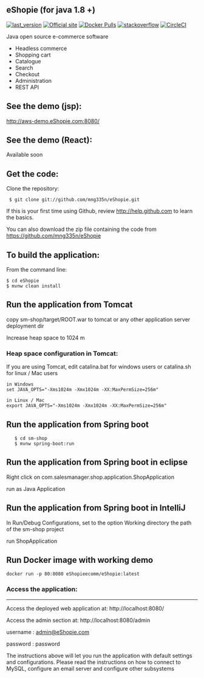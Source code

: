 eShopie (for java 1.8 +)
-------------------

[![last_version](https://img.shields.io/badge/last_version-v1.0.1-blue.svg?style=flat)](https://github.com/mng335n/eShopie/tree/1.0.1)
[![Official site](https://img.shields.io/website-up-down-green-red/https/shields.io.svg?label=official%20site)](http://www.eShopie.com/)
[![Docker Pulls](https://img.shields.io/docker/pulls/eShopieecomm/eShopie.svg)](https://hub.docker.com/r/mng335n/eShopie)
[![stackoverflow](https://img.shields.io/badge/eShopie-stackoverflow-orange.svg?style=flat)](http://stackoverflow.com/questions/tagged/mng335n)
[![CircleCI](https://circleci.com/gh/eShopie-ecommerce/eShopie.svg?style=svg)](https://circleci.com/gh/mng335n/eShopie)


Java open source e-commerce software

- Headless commerce
- Shopping cart
- Catalogue
- Search
- Checkout
- Administration
- REST API

See the demo (jsp):
-------------------
http://aws-demo.eShopie.com:8080/

See the demo (React):
-------------------
Available soon


Get the code:
-------------------
Clone the repository:
     
	 $ git clone git://github.com/mng335n/eShopie.git

If this is your first time using Github, review http://help.github.com to learn the basics.

You can also download the zip file containing the code from https://github.com/mng335n/eShopie 

To build the application:
-------------------	
From the command line:

	$ cd eShopie
	$ mvnw clean install
	

Run the application from Tomcat 
-------------------
copy sm-shop/target/ROOT.war to tomcat or any other application server deployment dir

Increase heap space to 1024 m

### Heap space configuration in Tomcat:


If you are using Tomcat, edit catalina.bat for windows users or catalina.sh for linux / Mac users

	in Windows
	set JAVA_OPTS="-Xms1024m -Xmx1024m -XX:MaxPermSize=256m" 
	
	in Linux / Mac
	export JAVA_OPTS="-Xms1024m -Xmx1024m -XX:MaxPermSize=256m" 

Run the application from Spring boot 
-------------------

       $ cd sm-shop
       $ mvnw spring-boot:run

Run the application from Spring boot in eclipse
-------------------

Right click on com.salesmanager.shop.application.ShopApplication

run as Java Application

Run the application from Spring boot in IntelliJ
-------------------

In Run/Debug Configurations, set to the option Working directory the path of the sm-shop project

run ShopApplication

Run Docker image with working demo
-------------------

	docker run -p 80:8080 eShopieecomm/eShopie:latest


### Access the application:
-------------------

Access the deployed web application at: http://localhost:8080/

Access the admin section at: http://localhost:8080/admin

username : admin@eShopie.com

password : password

The instructions above will let you run the application with default settings and configurations.
Please read the instructions on how to connect to MySQL, configure an email server and configure other subsystems


